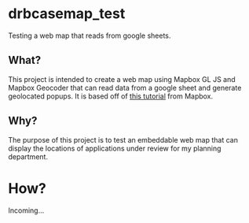 # drbcasemap_test
Testing a web map that reads from google sheets.

## What?
This project is intended to create a web map using Mapbox GL JS and Mapbox Geocoder that can read data from a google sheet and generate geolocated popups. It is based off of [this tutorial](https://www.mapbox.com/impact-tools/sheet-mapper?utm_medium=blog&utm_source=mapbox-blog&utm_campaign=blog%7Cmapbox-blog%7Ccommunity%7Cworld-central-kitchens-map-to-feed-america-9c48dfa003df-20-04&utm_term=community&utm_content=world-central-kitchens-map-to-feed-america-9c48dfa003df) from Mapbox.

## Why?
The purpose of this project is to test an embeddable web map that can display the locations of applications under review for my planning department.

# How?
Incoming...
